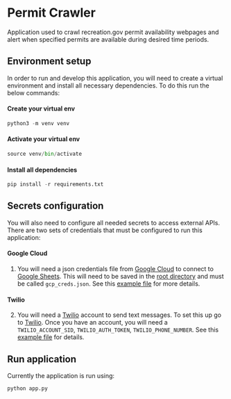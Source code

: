 # Permit Crawler
Application used to crawl recreation.gov permit availability webpages and alert when specified permits are available during desired time periods.


## Environment setup
In order to run and develop this application, you will need to create a virtual environment and install all necessary dependencies. To do this run the below commands:

#### Create your virtual env
```python
python3 -m venv venv
```

#### Activate your virtual env
```python
source venv/bin/activate
```

#### Install all dependencies
```python
pip install -r requirements.txt
```

## Secrets configuration
You will also need to configure all needed secrets to access external APIs. There are two sets of credentials that must be configured to run this application:

#### Google Cloud
1. You will need a json credentials file from [Google Cloud](https://cloud.google.com/) to connect to [Google Sheets](https://sheets.google.com/). This will need to be saved in the [root directory](https://github.com/talfers/garebear/) and must be called `gcp_creds.json`. See this [example file](https://github.com/talfers/garebear/blob/main/gcp_creds.example.json) for more details.

#### Twilio
2. You will need a [Twilio](https://www.twilio.com/) account to send text messages. To set this up go to [Twilio](https://www.twilio.com). Once you have an account, you will need a `TWILIO_ACCOUNT_SID`, `TWILIO_AUTH_TOKEN`, `TWILIO_PHONE_NUMBER`. See this [example file](https://github.com/talfers/garebear/blob/main/secrets.example.env) for details.


## Run application
Currently the application is run using:
```python
python app.py
```